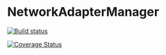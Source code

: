 # NetworkAdapterManager
[![Build status](https://ci.appveyor.com/api/projects/status/cgxw8s2wsan4do6r?svg=true)](https://ci.appveyor.com/project/opets/networkadaptermanager)

[![Coverage Status](https://coveralls.io/repos/github/opets/NetworkAdapterManager/badge.svg)](https://coveralls.io/github/opets/NetworkAdapterManager)